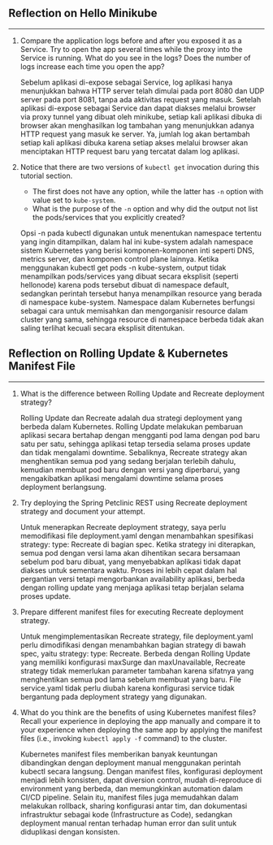 ## Reflection on Hello Minikube
----
1. Compare the application logs before and after you exposed it as a Service. Try to open the app several times while the proxy into the Service is running. What do you see in the logs? Does the number of logs increase each time you open the app?

    Sebelum aplikasi di-expose sebagai Service, log aplikasi hanya menunjukkan bahwa HTTP server telah dimulai pada port 8080 dan UDP server pada port 8081, tanpa ada aktivitas request yang masuk. Setelah aplikasi di-expose sebagai Service dan dapat diakses melalui browser via proxy tunnel yang dibuat oleh minikube, setiap kali aplikasi dibuka di browser akan menghasilkan log tambahan yang menunjukkan adanya HTTP request yang masuk ke server. Ya, jumlah log akan bertambah setiap kali aplikasi dibuka karena setiap akses melalui browser akan menciptakan HTTP request baru yang tercatat dalam log aplikasi.

2. Notice that there are two versions of `kubectl get` invocation during this tutorial section.
   - The first does not have any option, while the latter has `-n` option with value set to
`kube-system`.
   - What is the purpose of the `-n` option and why did the output not list the pods/services that you
explicitly created?

    Opsi -n pada kubectl digunakan untuk menentukan namespace tertentu yang ingin ditampilkan, dalam hal ini kube-system adalah namespace sistem Kubernetes yang berisi komponen-komponen inti seperti DNS, metrics server, dan komponen control plane lainnya. Ketika menggunakan kubectl get pods -n kube-system, output tidak menampilkan pods/services yang dibuat secara eksplisit (seperti hellonode) karena pods tersebut dibuat di namespace default, sedangkan perintah tersebut hanya menampilkan resource yang berada di namespace kube-system. Namespace dalam Kubernetes berfungsi sebagai cara untuk memisahkan dan mengorganisir resource dalam cluster yang sama, sehingga resource di namespace berbeda tidak akan saling terlihat kecuali secara eksplisit ditentukan.

## Reflection on Rolling Update & Kubernetes Manifest File
----
1. What is the difference between Rolling Update and Recreate deployment strategy?

    Rolling Update dan Recreate adalah dua strategi deployment yang berbeda dalam Kubernetes. Rolling Update melakukan pembaruan aplikasi secara bertahap dengan mengganti pod lama dengan pod baru satu per satu, sehingga aplikasi tetap tersedia selama proses update dan tidak mengalami downtime. Sebaliknya, Recreate strategy akan menghentikan semua pod yang sedang berjalan terlebih dahulu, kemudian membuat pod baru dengan versi yang diperbarui, yang mengakibatkan aplikasi mengalami downtime selama proses deployment berlangsung.

2. Try deploying the Spring Petclinic REST using Recreate deployment strategy and document your attempt.

    Untuk menerapkan Recreate deployment strategy, saya perlu memodifikasi file deployment.yaml dengan menambahkan spesifikasi strategy: type: Recreate di bagian spec. Ketika strategy ini diterapkan, semua pod dengan versi lama akan dihentikan secara bersamaan sebelum pod baru dibuat, yang menyebabkan aplikasi tidak dapat diakses untuk sementara waktu. Proses ini lebih cepat dalam hal pergantian versi tetapi mengorbankan availability aplikasi, berbeda dengan rolling update yang menjaga aplikasi tetap berjalan selama proses update.

3. Prepare different manifest files for executing Recreate deployment strategy.

    Untuk mengimplementasikan Recreate strategy, file deployment.yaml perlu dimodifikasi dengan menambahkan bagian strategy di bawah spec, yaitu strategy: type: Recreate. Berbeda dengan Rolling Update yang memiliki konfigurasi maxSurge dan maxUnavailable, Recreate strategy tidak memerlukan parameter tambahan karena sifatnya yang menghentikan semua pod lama sebelum membuat yang baru. File service.yaml tidak perlu diubah karena konfigurasi service tidak bergantung pada deployment strategy yang digunakan.

4. What do you think are the benefits of using Kubernetes manifest files? Recall your experience in deploying the app manually and compare it to your experience when deploying the same app by applying the manifest files (i.e., invoking `kubectl apply -f` command) to the cluster.

    Kubernetes manifest files memberikan banyak keuntungan dibandingkan dengan deployment manual menggunakan perintah kubectl secara langsung. Dengan manifest files, konfigurasi deployment menjadi lebih konsisten, dapat diversion control, mudah di-reproduce di environment yang berbeda, dan memungkinkan automation dalam CI/CD pipeline. Selain itu, manifest files juga memudahkan dalam melakukan rollback, sharing konfigurasi antar tim, dan dokumentasi infrastruktur sebagai kode (Infrastructure as Code), sedangkan deployment manual rentan terhadap human error dan sulit untuk diduplikasi dengan konsisten.